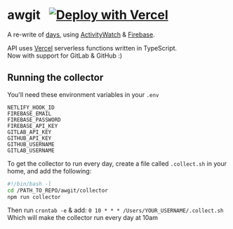 # awgit  &nbsp;  [![Deploy with Vercel](https://vercel.com/button)](https://vercel.com/new/git/external?repository-url=https%3A%2F%2Fgitlab.com%2Fcxss%2Fawgit&env=FIREBASE_API_KEY,FIREBASE_PASSWORD,FIREBASE_EMAIL&project-name=awgit&repository-name=awgit)


A re-write of [days](https://gitlab.com/cxss/archive/-/tree/master/days), using [ActivityWatch](https://activitywatch.net/) & [Firebase](https://firebase.google.com/).

API uses [Vercel](https://vercel.com/) serverless functions written in TypeScript.  
Now with support for GitLab & GitHub :)


## Running the collector

You'll need these environment variables in your `.env`
```
NETLIFY_HOOK_ID
FIREBASE_EMAIL
FIREBASE_PASSWORD
FIREBASE_API_KEY
GITLAB_API_KEY
GITHUB_API_KEY
GITHUB_USERNAME
GITLAB_USERNAME
```

To get the collector to run every day, create a file called `.collect.sh` in your home, and add the following:

```sh
#!/bin/bash -l
cd /PATH_TO_REPO/awgit/collector
npm run collector
```

Then run `crontab -e` & add: `0 10 * * * /Users/YOUR_USERNAME/.collect.sh`  
Which will make the collector run every day at 10am
